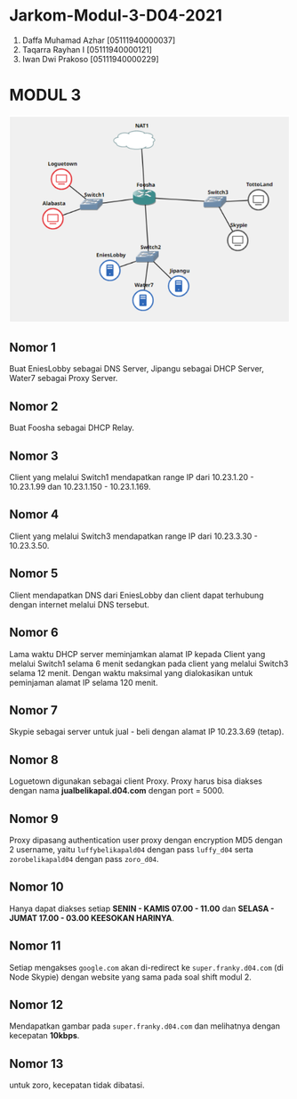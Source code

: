# Jarkom-Modul-3-D04-2021

1. Daffa Muhamad Azhar [05111940000037]
2. Taqarra Rayhan I [05111940000121]
3. Iwan Dwi Prakoso [05111940000229]

# MODUL 3

![topology](https://github.com/azhar416/Jarkom-Modul-3-D04-2021/blob/main/img/topology.png)

## Nomor 1
Buat EniesLobby sebagai DNS Server, Jipangu sebagai DHCP Server, Water7 sebagai Proxy Server.

## Nomor 2
Buat Foosha sebagai DHCP Relay.

## Nomor 3
Client yang melalui Switch1 mendapatkan range IP dari 10.23.1.20 - 10.23.1.99 dan 10.23.1.150 - 10.23.1.169.

## Nomor 4
Client yang melalui Switch3 mendapatkan range IP dari 10.23.3.30 - 10.23.3.50.

## Nomor 5
Client mendapatkan DNS dari EniesLobby dan client dapat terhubung dengan internet melalui DNS tersebut.

## Nomor 6
Lama waktu DHCP server meminjamkan alamat IP kepada Client yang melalui Switch1 selama 6 menit sedangkan pada client yang melalui Switch3 selama 12 menit. Dengan waktu maksimal yang dialokasikan untuk peminjaman alamat IP selama 120 menit.

## Nomor 7
Skypie sebagai server untuk jual - beli dengan alamat IP 10.23.3.69 (tetap).

## Nomor 8
Loguetown digunakan sebagai client Proxy. Proxy harus bisa diakses dengan nama **jualbelikapal.d04.com** dengan port = 5000.

## Nomor 9
Proxy dipasang authentication user proxy dengan encryption MD5 dengan 2 username, yaitu `luffybelikapald04` dengan pass `luffy_d04` serta `zorobelikapald04` dengan pass `zoro_d04`.

## Nomor 10
Hanya dapat diakses setiap **SENIN - KAMIS 07.00 - 11.00** dan **SELASA - JUMAT 17.00 - 03.00 KEESOKAN HARINYA**.

## Nomor 11
Setiap mengakses `google.com` akan di-redirect ke `super.franky.d04.com` (di Node Skypie) dengan website yang sama pada soal shift modul 2.

## Nomor 12
Mendapatkan gambar pada `super.franky.d04.com` dan melihatnya dengan kecepatan **10kbps**.

## Nomor 13
untuk zoro, kecepatan tidak dibatasi.